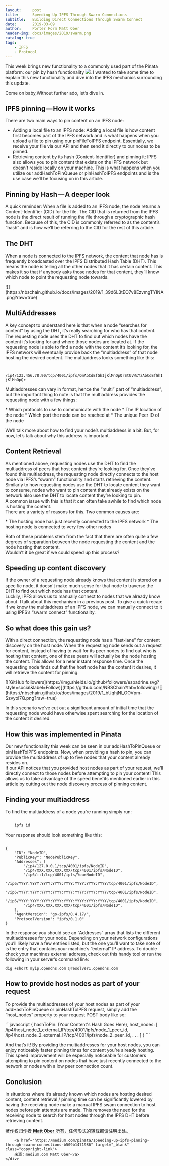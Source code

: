 ```yaml
---
layout:     post
title:      Speeding Up IPFS Through Swarm Connections
subtitle:   Building Direct Connections Through Swarm Connect
date:       2019-03-09
author:     Porter Form Matt Ober
header-img: docs/images/2019/swarm.png
catalog: true
tags:
    - IPFS
    - Protocol	
---
```

This week brings new functionality to a commonly used part of the Pinata platform: our pin by hash functionality
![](https://pinata.cloud/documentation#PinHashToIPFS).
I wanted to take some time to explain this new functionality and dive into the IPFS mechanics surrounding this update.

Come on baby,Without further ado, let’s dive in.

## IPFS pinning — How it works
<p class="section-indent">
  There are two main ways to pin content on an IPFS node:
</p>

  - Adding a local file to an IPFS node: Adding a local file is how content first becomes part of the IPFS network and is what happens when you upload a file to pin using our pinFileToIPFS endpoint. Essentially, we receive your file via our API and then send it directly to our nodes to be pinned.
  - Retrieving content by its hash (Content-Identifier) and pinning it: IPFS also allows you to pin content that exists on the IPFS network but doesn’t reside locally on your machine. This is what happens when you utilize our addHashToPinQueue or pinHashToIPFS endpoints and is the use case we’ll be focusing on in this article.

## Pinning by Hash — A deeper look
<p class="section-indent">
	A quick reminder: When a file is added to an IPFS node, the node returns a Content-Identifier (CID) for the file. The CID that is returned from the IPFS node is the direct result of running the file through a cryptographic hash function. Because of this, the CID is commonly referred to as the content’s “hash” and is how we’ll be referring to the CID for the rest of this article.
</p>

## The DHT

<p class="section-indent">	
When a node is connected to the IPFS network, the content that node has is frequently broadcasted over the IPFS Distributed Hash Table (DHT). This means the node is telling all the other nodes that it has certain content. This makes it so that if anybody asks those nodes for that content, they’ll know which node to point the requesting node towards.
</p>
![](https://nbschain.github.io/docs/images/2019/1_39d6L3tEO7v8EzvmgTYINA.png?raw=true)

## MultiAddresses

<p class="section-indent">
A key concept to understand here is that when a node “searches for content” by using the DHT, it’s really searching for who has that content. The requesting node uses the DHT to find out which nodes have the content it’s looking for and where those nodes are located at. If the requesting node is able to find a node with the content it’s looking for, the IPFS network will eventually provide back the “multiaddress” of that node hosting the desired content. The multiaddress looks something like this:
</p>
<code>
	/ip4/123.456.78.90/tcp/4001/ipfs/QmAbCdEfGhIjKlMnOpQrStUvWxYzAbCdEfGhIjKlMnOpQr
</code>
<p class="section-indent">
Multiaddresses can vary in format, hence the “multi” part of “multiaddress”, but the important thing to note is that the multiaddress provides the requesting node with a few things:
</p>
  * Which protocols to use to communicate with the node
  * The IP location of the node
  * Which port the node can be reached at
  * The unique Peer ID of the node

<p class="section-indent">
We’ll talk more about how to find your node’s multiaddress in a bit. But, for now, let’s talk about why this address is important.	
</p>

## Content Retrieval
<p class="section-indent">
As mentioned above, requesting nodes use the DHT to find the multiaddress of peers that host content they’re looking for. Once they’ve found this multiaddress, the requesting node directly connects to the host node via IPFS’s “swarm” functionality and starts retrieving the content.
<br>
Similarly to how requesting nodes use the DHT to locate content they want to consume, nodes who want to pin content that already exists on the network also use the DHT to locate content they’re looking to pin.
<br>
A common issue with this is that it can often take awhile to find which node is hosting the content.
<br>
There are a variety of reasons for this. Two common causes are:
</p>
  * The hosting node has just recently connected to the IPFS network
  * The hosting node is connected to very few other nodes
<p class="section-indent">
Both of these problems stem from the fact that there are often quite a few degrees of separation between the node requesting the content and the node hosting that content.
<br>
Wouldn’t it be great if we could speed up this process?	
</p>

## Speeding up content discovery

<p class="section-indent">
If the owner of a requesting node already knows that content is stored on a specific node, it doesn’t make much sense for that node to traverse the DHT to find out which node has that content.
<br>
Luckily, IPFS allows us to manually connect to nodes that we already know about. I talk about this mechanism in a previous post. To give a quick recap: if we know the multiaddress of an IPFS node, we can manually connect to it using IPFS’s “swarm connect” functionality.	
</p>

## So what does this gain us?

<p class="section-indent">
With a direct connection, the requesting node has a “fast-lane” for content discovery on the host node. When the requesting node sends out a request for content, instead of having to wait for its peer nodes to find out who is hosting that content, one of those peers will actually be the node hosting the content. This allows for a near instant response time. Once the requesting node finds out that the host node has the content it desires, it will retrieve the content for pinning.	
</p>
[![GitHub followers](https://img.shields.io/github/followers/espadrine.svg?style=social&label=Follow)](https://github.com/NBSChain?tab=following)
![](https://nbschain.github.io/docs/images/2019/1_bUqhjNl_OOVpm-SzvyoI7Q.png?raw=true)
<p class="section-indent">
In this scenario we’ve cut out a significant amount of initial time that the requesting node would have otherwise spent searching for the location of the content it desired.
</p>

## How this was implemented in Pinata

<p class="section-indent">
Our new functionality this week can be seen in our addHashToPinQueue or pinHashToIPFS endpoints. Now, when providing a hash to pin, you can provide the multiaddress of up to five nodes that your content already resides on.
<br>
If our API notices that you provided host nodes as part of your request, we’ll directly connect to those nodes before attempting to pin your content! This allows us to take advantage of the speed benefits mentioned earlier in this article by cutting out the node discovery process of pinning content.	
</p>

## Finding your multiaddress
<p class="section-indent">
	To find the multiaddress of a node you’re running simply run:
</p>
<code>
	ipfs id
</code>
<p class="section-indent">Your response should look something like this:</p>
<code>
{
	"ID": "NodeID",
	"PublicKey": "NodePublicKey",
	"Addresses": [
		"/ip4/127.0.0.1/tcp/4001/ipfs/NodeID",
		"/ip4/XXX.XXX.XXX.XXX/tcp/4001/ipfs/NodeID",
		"/ip6/::1/tcp/4001/ipfs/YourNodeID",
		"/ip6/YYYY:YYYY:YYYY:YYYY:YYYY:YYYY:YYYY:YYYY/tcp/4001/ipfs/NodeID",
		"/ip6/YYYY:YYYY:YYYY:YYYY:YYYY:YYYY:YYYY:YYYY/tcp/4001/ipfs/NodeID",
		"/ip6/YYYY:YYYY:YYYY:YYYY:YYYY:YYYY:YYYY:YYYY/tcp/4001/ipfs/NodeID",
		"/ip4/XXX.XXX.XXX.XXX/tcp/4001/ipfs/NodeID",
	],
	"AgentVersion": "go-ipfs/0.4.17/",
	"ProtocolVersion": "ipfs/0.1.0"
}	
</code>
<p class="section-indent">
In the response you should see an “Addresses” array that lists the different multiaddresses for your node. Depending on your network configurations you’ll likely have a few entries listed, but the one you’ll want to take note of is the entry that contains your machine’s “external” IP address. To double check your machines external address, check out this handy tool or run the following in your server’s command line:	
</p>
<code>dig +short myip.opendns.com @resolver1.opendns.com</code>

## How to provide host nodes as part of your request
<p class="section-indent">
To provide the multiaddresses of your host nodes as part of your addHashToPinQueue or pinHashToIPFS request, simply add the “host_nodes” property to your request POST body like so:	
</p>
```javascript
{
    hashToPin: (Your Content's Hash Goes Here),
    host_nodes: [
        /ip4/host_node_1_external_IP/tcp/4001/ipfs/node_1_peer_id,
        /ip4/host_node_2_external_IP/tcp/4001/ipfs/node_2_peer_id,
        .
        .
        .
    ]
}	
```
<p class="section-indent">
And that’s it! By providing the multiaddresses for your host nodes, you can enjoy noticeably faster pinning times for content you’re already hosting. This speed improvement will be especially noticeable for customers attempting to pin content on nodes that have just recently connected to the network or nodes with a low peer connection count.	
</p>

## Conclusion
<p class="section-indent">
In situations where it’s already known which nodes are hosting desired content, content retrieval / pinning time can be significantly lowered by having the receiving node make a manual IPFS swam connection to host nodes before pin attempts are made. This removes the need for the receiving node to search for host nodes through the IPFS DHT before retrieving content.
</p>

<div class="col-lg-8 col-lg-offset-3 col-md-10 col-md-offset-1">
	<div class="pull-right">
		<a href="https://nbschain.github.io/2019/03/09/IPFS-Technology-porter-Swarm" target="_blank" class="copyright-link">
			著作权归作者
				<strong>Matt Ober</strong>
			所有，任何形式的转载都请注明出处。
		</a>
		<br>
		
		<a href="https://medium.com/pinata/speeding-up-ipfs-pinning-through-swarm-connections-b509b1471986" target="_blank" class="copyright-link">
		来源：medium.com Matt Ober</a>
	</div>
</div>
<p class="section-indent"></p>
<p class="section-indent"></p>
<p class="section-indent"></p>
